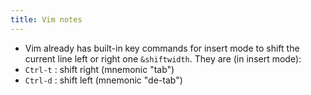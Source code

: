 ```yaml
---
title: Vim notes
---
```


- Vim already has built-in key commands for insert mode to shift the current line left or right one `&shiftwidth`. They are (in insert mode):
 - `Ctrl-t` : shift right (mnemonic "tab")
 - `Ctrl-d` : shift left (mnemonic "de-tab")
